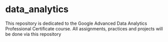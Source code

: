 # data_analytics
This repository is dedicated to the Google Advanced Data Analytics Professional Certificate course. All assignments, practices and projects will be done via this repository
